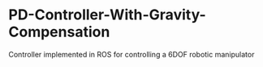 # PD-Controller-With-Gravity-Compensation
Controller implemented in ROS for controlling a 6DOF robotic manipulator
